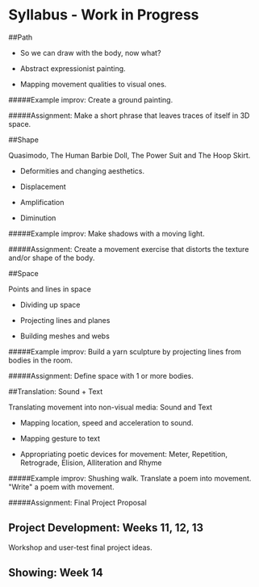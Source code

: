 # Syllabus - Work in Progress

##Path

- So	we	can	draw	with	the	body,	now	what?

- Abstract	expressionist	painting.

- Mapping	movement	qualities	to	visual	ones.

#####Example improv:	Create	a	ground	painting.

#####Assignment: Make a short phrase that leaves traces of itself in 3D space.

##Shape

Quasimodo,	The	Human	Barbie	Doll,	The	Power	Suit	and	The	Hoop	Skirt.

- Deformities	and	changing	aesthetics.

- Displacement

- Amplification

- Diminution

#####Example improv:	Make	shadows	with	a	moving	light.

#####Assignment: Create a movement exercise that distorts the texture and/or shape of the body.

##Space

Points and	lines in	space

- Dividing	up	space

- Projecting	lines	and	planes

- Building	meshes	and	webs

#####Example improv: Build	a	yarn	sculpture	by	projecting lines	from	bodies	in	the	room.

#####Assignment: Define	space	with 1 or more bodies.

##Translation: Sound + Text

Translating	movement	into	non-visual	media:	Sound	and	Text

- Mapping	location,	speed	and	acceleration	to	sound.

- Mapping	gesture	to	text

- Appropriating	poetic	devices	for	movement:	Meter,	Repetition,	Retrograde,	Elision,	Alliteration	and	Rhyme

#####Example improv: Shushing	walk.	Translate	a	poem	into	movement. "Write"	a	poem	with	movement.

#####Assignment: Final	Project	Proposal

## Project Development: Weeks 11, 12, 13

Workshop	and	user-test	final	project	ideas.

## Showing: Week 14

